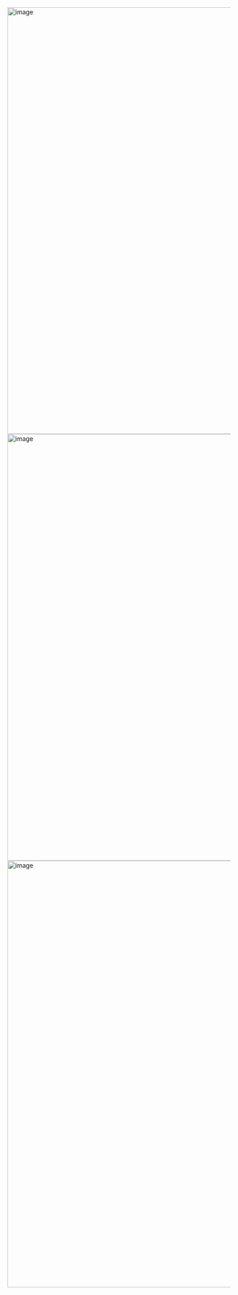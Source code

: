 
<img width="960" alt="image" src="https://user-images.githubusercontent.com/72807747/151935015-09c33da4-17c3-45d3-8e81-f4866a3eaa3c.png">


<img width="960" alt="image" src="https://user-images.githubusercontent.com/72807747/151935112-182955e5-17dd-4b96-ae04-9e439710dff0.png">


<img width="960" alt="image" src="https://user-images.githubusercontent.com/72807747/151935187-fdb96282-877c-4492-ab1c-51888c5e74fd.png">
